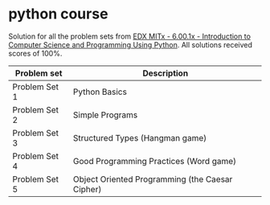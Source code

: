 # python course
Solution for all the problem sets from [EDX MITx -  6.00.1x - Introduction to Computer Science and Programming Using 
Python](https://www.edx.org/course/introduction-computer-science-mitx-6-00-1x-11).
All solutions received scores of 100%.

| Problem set | Description |
| --- | --- |
| Problem Set 1 | Python Basics |
| Problem Set 2 | Simple Programs |
| Problem Set 3 | Structured Types (Hangman game) |
| Problem Set 4 | Good Programming Practices (Word game) |
| Problem Set 5 | Object Oriented Programming (the Caesar Cipher) |

